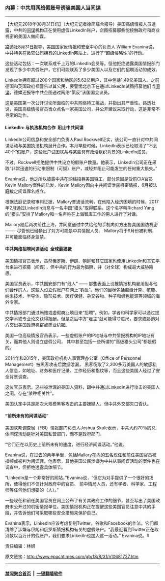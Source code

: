 ### 内幕：中共用网络假账号诱骗美国人当间谍
------------------------

<p>【大纪元2018年08月31日讯】（大纪元记者徐简综合报导）美国高级情报人员透露，中共的<a href="http://www.epochtimes.com/gb/tag/%E9%97%B4%E8%B0%8D.html">间谍</a>机构正在使用虚假LinkedIn账户，企图招募那些能接触政府和商业机密的美国人做间谍。</p>
<p>路透社8月31日报导，美国国家反情报和安全中心的负责人 William Evanina说，中共特务在微软公司拥有的LinkedIn网站上，进行了“超级侵略性”的行动。</p>
<p>这些活动包括：一次联系成千上万的LinkedIn会员等。但他拒绝透露美国情报部门发现了多少中共假账户，它们可能联系了多少美国人以及它们的招聘活动的成效。</p>
<p>LinkedIn拥有超过200个国家和地区的5.62亿用户，其中包括1.49亿美国人。之前德国和英国政府都警告过其公民，要警惕北京正在通过LinkedIn试图招募他们当<a href="http://www.epochtimes.com/gb/tag/%E9%97%B4%E8%B0%8D.html">间谍</a>，德媒还报导中共企图通过网络“策反”该国国会议员。</p>
<p>这是美国第一次公开讨论所面临的中共网络特工挑战，并指出其严重性。路透社说，美国高级情报官员当众点名一家美国公司，并公开建议采取行动，这是非常不寻常的动作。</p>
<h4>LinkedIn: 与执法机构合作  阻止中共间谍</h4>
<p>LinkedIn公司信息和安全部门负责人Paul Rockwell证实，该公司一直针对中共间谍活动与美国执法机构展开合作。本月早些时候，LinkedIn表示已经取消了“不到40个”假账户，这些账户试图联系与某些具有政治组织背景的LinkedIn成员。</p>
<p>不过，Rockwell拒绝提供中共设立的假账户数量。他表示，LinkedIn公司正在采取“非常迅速的行动来限制（可疑）账户，减轻并阻止可能发生的任何重大损失。”</p>
<p>Evanina说，他之所以披露中共在网络招募美国特工，部分原因是受前CIA官员Kevin Mallory案件的启发，Kevin Mallory因向中共间谍泄露机密情报，6月被法庭裁定间谍罪名成立。</p>
<p>根据法庭记录和审判证据，Mallory普通话流利，在他陷入经济困境的时候，2017年2月通过LinkedIn消息与一名中国“猎头”取得联系。这个名字叫Richard Yang的“猎头”安排了Mallory和一名声称在上海智库工作的男人进行了对话。</p>
<p>Mallory随后两次前往上海，并同意通过中共给他的手机向对方出售美国国防机密 &#8212;&#8212;- 尽管他已经猜出了对方可能是中共情报人员。 Mallory将于9月份被判刑，并可能面临终身监禁。</p>
<h4>中共网络招聘间谍活动  全球最猖獗</h4>
<p>美国情报官员表示，虽然俄罗斯、伊朗、朝鲜和其它国家也使用LinkedIn和其它平台来进行招募（间谍），但中共的行为最为猖獗，并（对全球）构成最大威胁隐患。</p>
<p>美国官员表示，中共国安部门有“线人” &#8212;&#8212; 那些表面上没被情报机构雇用但与他们合作的人，这些人设立假账户在网上“钓鱼”。他们的目标包括超级计算、核能、纳米技术、半导体、隐形技术、医疗保健、杂交谷物、种子和绿色能源等领域的海外专家。</p>
<p>中共情报部门通过贿赂或虚假商业项目来“招聘”。例如，学者和科学家可以通过提交学术或专业论文获得报酬，但是之后中方“雇主”就可能得寸进尺，要求或胁迫对方交出美国政府机密或商业机密。</p>
<p>美国一位高级情报官员表示，一些虚假账户的IP地址与中共情报机构的IP地址有关，而其他人则设立虚假公司， 其中甚至包括一些所谓的“高级猎头公司”都是假的。</p>
<p>2014年和2015年，美国政府机构人事管理办公室（Office of Personnel Management）被黑客攻击后数据泄漏， 黑客窃取了2,200多万美国人的敏感私人信息，如地址、财务和医疗记录、工作经历和指纹等，而且这些美国人经过了安全背景调查。</p>
<p>这位官员表示，这些被泄漏的美国人资料，跟中共通过LinkedIn进行攻击的美国人之间，存在“某种相关性”。</p>
<p>美国认定中共是那次大规模黑客攻击的主要嫌疑人，但中共外交部矢口否认。</p>
<h4>“前所未有的间谍活动”</h4>
<p>美国联邦调查局（FBI）情报部门负责人Joshua Skule表示，中共大约70％的总体间谍活动是针对美国私营部门，而不是政府部门。</p>
<p>“它们正在以历史上前所未有的速度，进行经济间谍活动。”他说。</p>
<p>Evanina说，在过去的两年半里，包括Mallory在内的五名现任和前任美国官员被指控或被判为间谍罪。他表示，其他美国公民涉嫌为中共从事间谍活动的案件也在调查中，但拒绝透露具体细节。</p>
<p>“LinkedIn是一个非常好的网站，”Evanina说，“但它为对手提供了一个很好的场所，使得他们不仅针对政府中的官员、 前中情局人员，还有学者、科学家、工程师等任何他们想要的（人）。”</p>
<p>一些现任和前任美国官员在网上公布了有关其政府工作的细节，甚至写出了美国政府未公开过的机密情报单位。美国情报机构正在提醒这些美国官员注意中共的手段，并告诉他们可采取哪些安全措施来保护自己。</p>
<p>Evanina表示，LinkedIn应该考虑复制Twitter，谷歌和Facebook的作法，它们都清除了涉嫌与伊朗和俄罗斯情报机构有关的虚假账户。“我最近看到Twitter正在取消数以百万计的假账户，我们要求LinkedIn也加入这一活动。” Evanina说。#</p>
<p>责任编辑：林妍</p>

原文链接：http://www.epochtimes.com/gb/18/8/31/n10681737.htm


------------------------
#### [禁闻聚合首页](https://github.com/gfw-breaker/banned-news/blob/master/README.md) &nbsp;|&nbsp;  [一键翻墙软件](https://github.com/gfw-breaker/nogfw/blob/master/README.md)